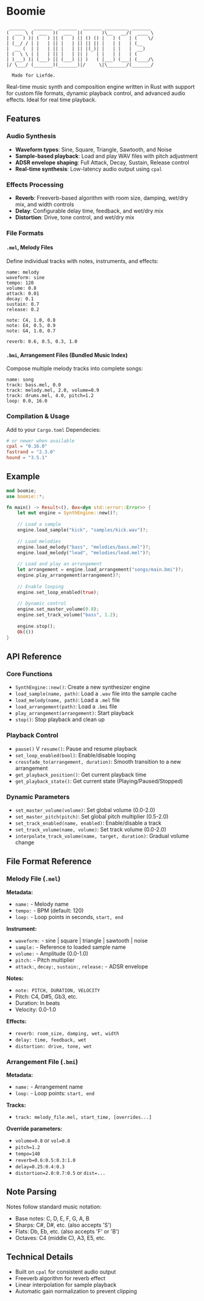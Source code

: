 # Boomie

```
 ______   _______  _______  _______ _________ _______ 
(  ___ \ (  ___  )(  ___  |(       )\__   __/(  ____ \
| (   ) )| (   ) || (   ) || () () |   ) (   | (    \/
| (__/ / | |   | || |   | || || || |   | |   | (__    
|  __ (  | |   | || |   | || |(_)| |   | |   |  __)   
| (  \ \ | |   | || |   | || |   | |   | |   | (      
| )___) )| (___) || (___) || )   ( |___) (___| (____/\
|/ \___/ (_______)(_______)|/     \|\_______/(_______/

  Made for Liefde.
```

Real-time music synth and composition engine written in Rust with support for custom file formats, dynamic playback control, and advanced audio effects. Ideal for real time playback.

## Features

### Audio Synthesis
- **Waveform types**: Sine, Square, Triangle, Sawtooth, and Noise
- **Sample-based playback**: Load and play WAV files with pitch adjustment
- **ADSR envelope shaping**: Full Attack, Decay, Sustain, Release control
- **Real-time synthesis**: Low-latency audio output using `cpal`

### Effects Processing
- **Reverb**: Freeverb-based algorithm with room size, damping, wet/dry mix, and width controls
- **Delay**: Configurable delay time, feedback, and wet/dry mix
- **Distortion**: Drive, tone control, and wet/dry mix

### File Formats

#### `.mel`, Melody Files
Define individual tracks with notes, instruments, and effects:
```
name: melody
waveform: sine
tempo: 120
volume: 0.8
attack: 0.01
decay: 0.1
sustain: 0.7
release: 0.2

note: C4, 1.0, 0.8
note: E4, 0.5, 0.9
note: G4, 1.0, 0.7

reverb: 0.6, 0.5, 0.3, 1.0
```

#### `.bmi`, Arrangement Files (Bundled Music Index)
Compose multiple melody tracks into complete songs:
```
name: song
track: bass.mel, 0.0
track: melody.mel, 2.0, volume=0.9
track: drums.mel, 4.0, pitch=1.2
loop: 0.0, 16.0
```

### Compilation & Usage

Add to your `Cargo.toml` Dependecies:

```toml
# or newer when available
cpal = "0.16.0" 
fastrand = "2.3.0"
hound = "3.5.1"
```

## Example

```rust
mod boomie;
use boomie::*;

fn main() -> Result<(), Box<dyn std::error::Error>> {
    let mut engine = SynthEngine::new()?;
    
    // Load a sample
    engine.load_sample("kick", "samples/kick.wav")?;
    
    // Load melodies
    engine.load_melody("bass", "melodies/bass.mel")?;
    engine.load_melody("lead", "melodies/lead.mel")?;
    
    // Load and play an arrangement
    let arrangement = engine.load_arrangement("songs/main.bmi")?;
    engine.play_arrangement(arrangement)?;
    
    // Enable looping
    engine.set_loop_enabled(true);
    
    // Dynamic control
    engine.set_master_volume(0.8);
    engine.set_track_volume("bass", 1.2);
    
    engine.stop();
    Ok(())
}
```

## API Reference

### Core Functions

- `SynthEngine::new()`: Create a new synthesizer engine
- `load_sample(name, path)`: Load a `.wav` file into the sample cache
- `load_melody(name, path)`: Load a `.mel` file
- `load_arrangement(path)`: Load a `.bmi` file
- `play_arrangement(arrangement)`: Start playback
- `stop()`: Stop playback and clean up

### Playback Control

- `pause()` V `resume()`: Pause and resume playback
- `set_loop_enabled(bool)`: Enable/disable looping
- `crossfade_to(arrangement, duration)`: Smooth transition to a new arrangement
- `get_playback_position()`: Get current playback time
- `get_playback_state()`: Get current state (Playing/Paused/Stopped)

### Dynamic Parameters

- `set_master_volume(volume)`: Set global volume (0.0-2.0)
- `set_master_pitch(pitch)`: Set global pitch multiplier (0.5-2.0)
- `set_track_enabled(name, enabled)`: Enable/disable a track
- `set_track_volume(name, volume)`: Set track volume (0.0-2.0)
- `interpolate_track_volume(name, target, duration)`: Gradual volume change

## File Format Reference

### Melody File (`.mel`)

**Metadata:**
- `name:` - Melody name
- `tempo:` - BPM (default: 120)
- `loop:` - Loop points in seconds, `start, end`

**Instrument:**
- `waveform:` - sine | square | triangle | sawtooth | noise
- `sample:` - Reference to loaded sample name
- `volume:` - Amplitude (0.0-1.0)
- `pitch:` - Pitch multiplier
- `attack:`, `decay:`, `sustain:`, `release:` - ADSR envelope

**Notes:**
- `note: PITCH, DURATION, VELOCITY`
- Pitch: C4, D#5, Gb3, etc.
- Duration: In beats
- Velocity: 0.0-1.0

**Effects:**
- `reverb: room_size, damping, wet, width`
- `delay: time, feedback, wet`
- `distortion: drive, tone, wet`

### Arrangement File (`.bmi`)

**Metadata:**
- `name:` - Arrangement name
- `loop:` - Loop points: `start, end`

**Tracks:**
- `track: melody_file.mel, start_time, [overrides...]`

**Override parameters:**
- `volume=0.8` or `vol=0.8`
- `pitch=1.2`
- `tempo=140`
- `reverb=0.6:0.5:0.3:1.0`
- `delay=0.25:0.4:0.3`
- `distortion=2.0:0.7:0.5` or `dist=...`

## Note Parsing

Notes follow standard music notation:
- Base notes: C, D, E, F, G, A, B
- Sharps: C#, D#, etc. (also accepts 'S')
- Flats: Db, Eb, etc. (also accepts 'F' or 'B')
- Octaves: C4 (middle C), A3, E5, etc.

## Technical Details

- Built on `cpal` for consistent audio output
- Freeverb algorithm for reverb effect
- Linear interpolation for sample playback
- Automatic gain normalization to prevent clipping


